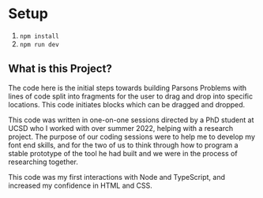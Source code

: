 # Setup

1. `npm install`
2. `npm run dev`

<h2>What is this Project?</h2>

The code here is the initial steps towards building Parsons Problems with lines of code split into fragments for the user to drag and drop into specific locations. This code initiates blocks which can be dragged and dropped.

This code was written in one-on-one sessions directed by a PhD student at UCSD who I worked with over summer 2022, helping with a research project. The purpose of our coding sessions were to help me to develop my font end skills, and for the two of us to think through how to program a stable prototype of the tool he had built and we were in the process of researching together. 

This code was my first interactions with Node and TypeScript, and increased my confidence in HTML and CSS.
